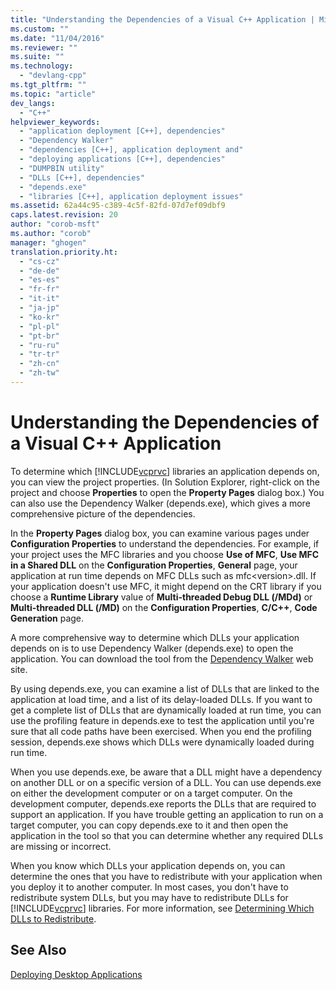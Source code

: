 ```yaml
---
title: "Understanding the Dependencies of a Visual C++ Application | Microsoft Docs"
ms.custom: ""
ms.date: "11/04/2016"
ms.reviewer: ""
ms.suite: ""
ms.technology: 
  - "devlang-cpp"
ms.tgt_pltfrm: ""
ms.topic: "article"
dev_langs: 
  - "C++"
helpviewer_keywords: 
  - "application deployment [C++], dependencies"
  - "Dependency Walker"
  - "dependencies [C++], application deployment and"
  - "deploying applications [C++], dependencies"
  - "DUMPBIN utility"
  - "DLLs [C++], dependencies"
  - "depends.exe"
  - "libraries [C++], application deployment issues"
ms.assetid: 62a44c95-c389-4c5f-82fd-07d7ef09dbf9
caps.latest.revision: 20
author: "corob-msft"
ms.author: "corob"
manager: "ghogen"
translation.priority.ht: 
  - "cs-cz"
  - "de-de"
  - "es-es"
  - "fr-fr"
  - "it-it"
  - "ja-jp"
  - "ko-kr"
  - "pl-pl"
  - "pt-br"
  - "ru-ru"
  - "tr-tr"
  - "zh-cn"
  - "zh-tw"
---
```

# Understanding the Dependencies of a Visual C++ Application
To determine which [!INCLUDE[vcprvc](../build/includes/vcprvc_md.md)] libraries an application depends on, you can view the project properties. (In Solution Explorer, right-click on the project and choose **Properties** to open the **Property Pages** dialog box.) You can also use the Dependency Walker (depends.exe), which gives a more comprehensive picture of the dependencies.  
  
 In the **Property Pages** dialog box, you can examine various pages under **Configuration Properties** to understand the dependencies. For example, if your project uses the MFC libraries and you choose **Use of MFC**, **Use MFC in a Shared DLL** on the **Configuration Properties**, **General** page, your application at run time depends on MFC DLLs such as mfc\<version>.dll. If your application doesn't use MFC, it might depend on the CRT library if you choose a **Runtime Library** value of **Multi-threaded Debug DLL (/MDd)** or **Multi-threaded DLL (/MD)** on the **Configuration Properties**, **C/C++**, **Code Generation** page.  
  
 A more comprehensive way to determine which DLLs your application depends on is to use Dependency Walker (depends.exe) to open the application. You can download the tool from the [Dependency Walker](http://go.microsoft.com/fwlink/p/?LinkId=132640) web site.  
  
 By using depends.exe, you can examine a list of DLLs that are linked to the application at load time, and a list of its delay-loaded DLLs. If you want to get a complete list of DLLs that are dynamically loaded at run time, you can use the profiling feature in depends.exe to test the application until you're sure that all code paths have been exercised. When you end the profiling session, depends.exe shows which DLLs were dynamically loaded during run time.  
  
 When you use depends.exe, be aware that a DLL might have a dependency on another DLL or on a specific version of a DLL. You can use depends.exe on either the development computer or on a target computer. On the development computer, depends.exe reports the DLLs that are required to support an application. If you have trouble getting an application to run on a target computer, you can copy depends.exe to it and then open the application in the tool so that you can determine whether any required DLLs are missing or incorrect.  
  
 When you know which DLLs your application depends on, you can determine the ones that you have to redistribute with your application when you deploy it to another computer. In most cases, you don't have to redistribute system DLLs, but you may have to redistribute DLLs for [!INCLUDE[vcprvc](../build/includes/vcprvc_md.md)] libraries. For more information, see [Determining Which DLLs to Redistribute](../ide/determining-which-dlls-to-redistribute.md).  
  
## See Also  
 [Deploying Desktop Applications](../ide/deploying-native-desktop-applications-visual-cpp.md)